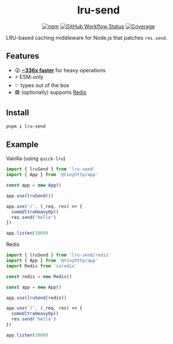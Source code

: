 <div align="center">

# lru-send

[![npm][npm-img]][npm-url] [![GitHub Workflow Status](https://img.shields.io/github/workflow/status/tinyhttp/tinyhttp/CI?style=for-the-badge&logo=github&label=&color=ECBBF8)][github-actions] [![Coverage][cov-img]][cov-url]

</div>

LRU-based caching middleware for Node.js that patches `res.send`.

## Features

- 😲 [**~336x faster**](bench) for heavy operations
- ⚡ ESM-only
- ✨ types out of the box
- 🟥 (optionally) supports [Redis](http://redis.io/)

## Install

```sh
pnpm i lru-send
```

## Example

Vanilla (using `quick-lru`)

```ts
import { lruSend } from 'lru-send'
import { App } from '@tinyhttp/app'

const app = new App()

app.use(lruSend())

app.use('/', (_req, res) => {
  someUltraHeavyOp()
  res.send('hello')
})

app.listen(3000)
```

Redis

```ts
import { lruSend } from 'lru-send/redis'
import { App } from '@tinyhttp/app'
import Redis from 'ioredis'

const redis = new Redis()

const app = new App()

app.use(lruSend(redis))

app.use('/', (_req, res) => {
  someUltraHeavyOp()
  res.send('hello')
})

app.listen(3000)
```

[npm-url]: https://npmjs.com/package/lru-send
[github-actions]: https://github.com/tinyhttp/lru-send/actions
[cov-img]: https://img.shields.io/coveralls/github/tinyhttp/lru-send?style=for-the-badge&color=ECBBF8
[cov-url]: https://coveralls.io/github/tinyhttp/lru-send
[npm-img]: https://img.shields.io/npm/dt/lru-send?style=for-the-badge&color=ECBBF8
